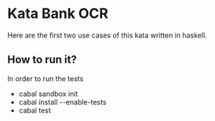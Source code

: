 # Kata Bank OCR

Here are the first two use cases of this kata written in haskell.

## How to run it?

In order to run the tests

* cabal sandbox init
* cabal install --enable-tests
* cabal test
